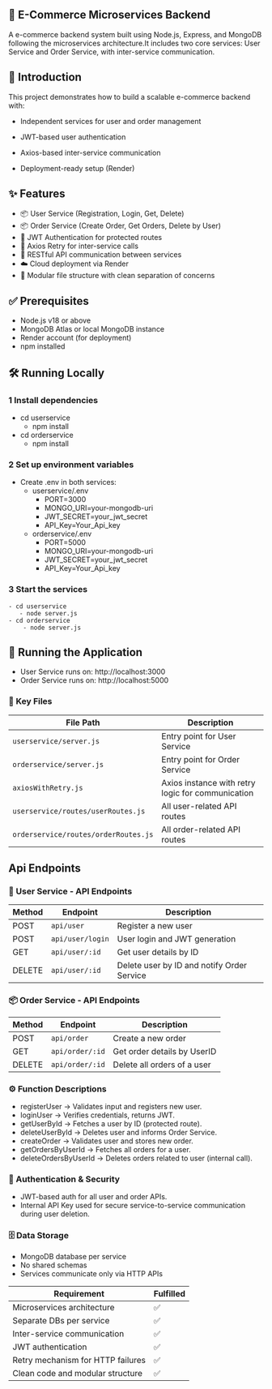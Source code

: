 ## 🛒 E-Commerce Microservices Backend

A e-commerce backend system built using Node.js, Express, and MongoDB following the microservices architecture.It includes two core services: User Service and Order Service, with inter-service communication.

## 📌 Introduction

This project demonstrates how to build a scalable e-commerce backend with:

- Independent services for user and order management

- JWT-based user authentication

- Axios-based inter-service communication

- Deployment-ready setup (Render)

## ✨ Features
- 📦 User Service (Registration, Login, Get, Delete)
- 📦 Order Service (Create Order, Get Orders, Delete by User)
- 🔐 JWT Authentication for protected routes
- 🔄 Axios Retry for inter-service calls
- 📡 RESTful API communication between services
- ☁️ Cloud deployment via Render
- 🧩 Modular file structure with clean separation of concerns

## ✅ Prerequisites
- Node.js v18 or above
- MongoDB Atlas or local MongoDB instance
- Render account (for deployment)
- npm installed

## 🛠️ Running Locally
 ### 1 Install dependencies
   - cd userservice
       - npm install
   - cd orderservice
      - npm install
### 2 Set up environment variables
   - Create .env in both services:
      - userservice/.env
           - PORT=3000
           - MONGO_URI=your-mongodb-uri
           - JWT_SECRET=your_jwt_secret
           - API_Key=Your_Api_key
       - orderservice/.env
           - PORT=5000
           - MONGO_URI=your-mongodb-uri
           - JWT_SECRET=your_jwt_secret
           - API_Key=Your_Api_key
  ### 3 Start the services
    - cd userservice
       - node server.js
    - cd orderservice
        - node server.js
## 🚀 Running the Application
- User Service runs on: http://localhost:3000
- Order Service runs on: http://localhost:5000

### 📁 Key Files

| File Path                        | Description                                      |
|----------------------------------|--------------------------------------------------|
| `userservice/server.js`         | Entry point for User Service                    |
| `orderservice/server.js`        | Entry point for Order Service                   |
|  `axiosWithRetry.js`      | Axios instance with retry logic for communication |
| `userservice/routes/userRoutes.js` | All user-related API routes                  |
| `orderservice/routes/orderRoutes.js` | All order-related API routes              |

## Api Endpoints
### 📌 User Service - API Endpoints

| Method | Endpoint                   | Description                      |
|--------|----------------------------|----------------------------------|
| POST   | `api/user`                | Register a new user              |
| POST   | `api/user/login`                   | User login and JWT generation    |
| GET    | `api/user/:id`               | Get user details by ID           |
| DELETE | `api/user/:id`               | Delete user by ID and notify Order Service |


### 📦 Order Service - API Endpoints

| Method | Endpoint                   | Description                      |
|--------|----------------------------|----------------------------------|
| POST   | `api/order`                  | Create a new order               |
| GET    | `api/order/:id`              | Get order details by UserID          |
| DELETE | `api/order/:id`                | Delete all orders of a user       |

### ⚙️ Function Descriptions
- registerUser → Validates input and registers new user.
- loginUser → Verifies credentials, returns JWT.
- getUserById → Fetches a user by ID (protected route).
- deleteUserById → Deletes user and informs Order Service.
- createOrder → Validates user and stores new order.
- getOrdersByUserId → Fetches all orders for a user.
- deleteOrdersByUserId → Deletes orders related to user (internal call).

### 🔐 Authentication & Security
- JWT-based auth for all user and order APIs.
- Internal API Key used for secure service-to-service communication during user deletion.

### 🗄️ Data Storage
- MongoDB database per service
- No shared schemas
- Services communicate only via HTTP APIs

| Requirement                       | Fulfilled |
| --------------------------------- | --------- |
| Microservices architecture        | ✅         |
| Separate DBs per service          | ✅         |
| Inter-service communication       | ✅         |
| JWT authentication                | ✅         |
| Retry mechanism for HTTP failures | ✅         |
| Clean code and modular structure  | ✅         |








